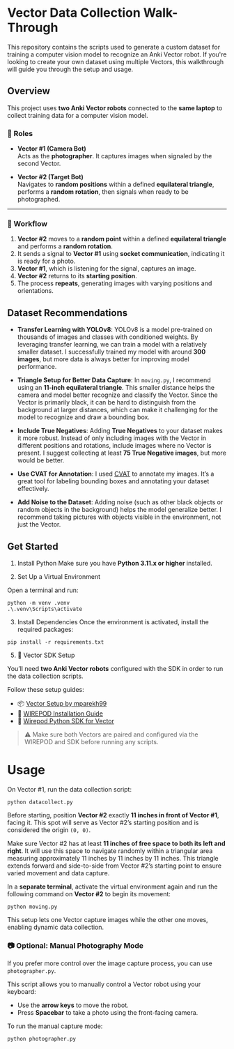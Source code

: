 # Vector Data Collection Walk-Through

This repository contains the scripts used to generate a custom dataset for training a computer vision model to recognize an Anki Vector robot. If you're looking to create your own dataset using multiple Vectors, this walkthrough will guide you through the setup and usage.

## Overview
This project uses **two Anki Vector robots** connected to the **same laptop** to collect training data for a computer vision model.

### 🤖 Roles

- **Vector #1 (Camera Bot)**  
  Acts as the **photographer**. It captures images when signaled by the second Vector.

- **Vector #2 (Target Bot)**  
  Navigates to **random positions** within a defined **equilateral triangle**, performs a **random rotation**, then signals when ready to be photographed.

---

### 🔄 Workflow

1. **Vector #2** moves to a **random point** within a defined **equilateral triangle** and performs a **random rotation**.
2. It sends a signal to **Vector #1** using **socket communication**, indicating it is ready for a photo.
3. **Vector #1**, which is listening for the signal, captures an image.
4. **Vector #2** returns to its **starting position**.
5. The process **repeats**, generating images with varying positions and orientations.

## Dataset Recommendations

- **Transfer Learning with YOLOv8**: YOLOv8 is a model pre-trained on thousands of images and classes with conditioned weights. By leveraging transfer learning, we can train a model with a relatively smaller dataset. I successfully trained my model with around **300 images**, but more data is always better for improving model performance.
  
- **Triangle Setup for Better Data Capture**: In `moving.py`, I recommend using an **11-inch equilateral triangle**. This smaller distance helps the camera and model better recognize and classify the Vector. Since the Vector is primarily black, it can be hard to distinguish from the background at larger distances, which can make it challenging for the model to recognize and draw a bounding box.
  
- **Include True Negatives**: Adding **True Negatives** to your dataset makes it more robust. Instead of only including images with the Vector in different positions and rotations, include images where no Vector is present. I suggest collecting at least **75 True Negative images**, but more would be better.

- **Use CVAT for Annotation**: I used [CVAT](https://www.cvat.ai/) to annotate my images. It’s a great tool for labeling bounding boxes and annotating your dataset effectively.
  
- **Add Noise to the Dataset**: Adding noise (such as other black objects or random objects in the background) helps the model generalize better. I recommend taking pictures with objects visible in the environment, not just the Vector.


## Get Started

1. Install Python
Make sure you have **Python 3.11.x or higher** installed.

2. Set Up a Virtual Environment

Open a terminal and run:
```
python -m venv .venv
.\.venv\Scripts\activate
```
3. Install Dependencies
Once the environment is activated, install the required packages:
```
pip install -r requirements.txt
```

5. 🤖 Vector SDK Setup

You’ll need **two Anki Vector robots** configured with the SDK in order to run the data collection scripts.

Follow these setup guides:

- 📦 [Vector Setup by mparekh99](https://github.com/mparekh99/Vector-Setup)
- 🔌 [WIREPOD Installation Guide](https://github.com/kercre123/wire-pod/wiki/Installation)
- 🧠 [Wirepod Python SDK for Vector](https://github.com/kercre123/wirepod-vector-python-sdk)

> ⚠️ Make sure both Vectors are paired and configured via the WIREPOD and SDK before running any scripts.


# Usage
On Vector #1, run the data collection script:
```
python datacollect.py
```

Before starting, position **Vector #2** exactly **11 inches in front of Vector #1**, facing it. This spot will serve as Vector #2’s starting position and is considered the origin `(0, 0)`.

Make sure Vector #2 has at least **11 inches of free space to both its left and right**. It will use this space to navigate randomly within a triangular area measuring approximately 11 inches by 11 inches by 11 inches. This triangle extends forward and side-to-side from Vector #2’s starting point to ensure varied movement and data capture.

In a **separate terminal**, activate the virtual environment again and run the following command on **Vector #2** to begin its movement:
```
python moving.py
``` 

This setup lets one Vector capture images while the other one moves, enabling dynamic data collection.

### 📷 Optional: Manual Photography Mode

If you prefer more control over the image capture process, you can use `photographer.py`.

This script allows you to manually control a Vector robot using your keyboard:

- Use the **arrow keys** to move the robot.
- Press **Spacebar** to take a photo using the front-facing camera.

To run the manual capture mode:
```
python photographer.py
```
